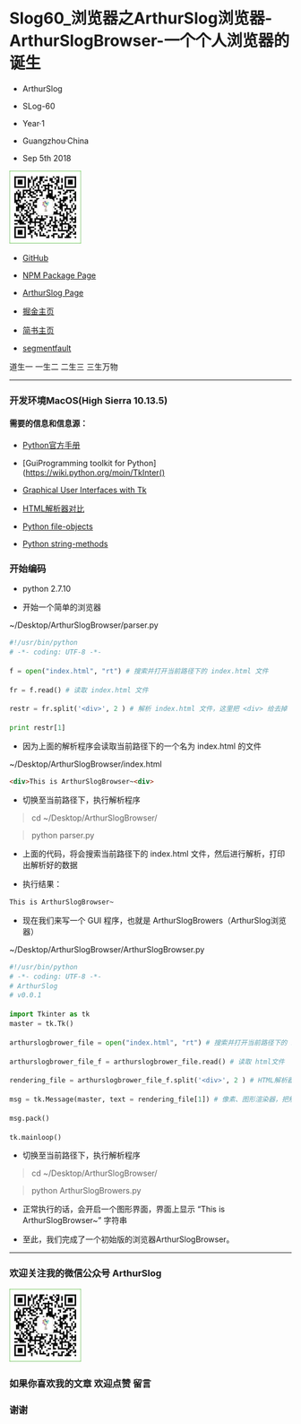 # Slog60_浏览器之ArthurSlog浏览器-ArthurSlogBrowser-一个个人浏览器的诞生

* ArthurSlog
* SLog-60
* Year·1

* Guangzhou·China
* Sep 5th 2018

![关注微信公众号“ArthurSlog”](https://github.com/BlessedChild/LogofAxu/blob/master/images/icon_128.jpg?raw=true "微信扫描二维码，关注我的公众号")

* [GitHub](https://github.com/BlessedChild/ArthurSlog)

* [NPM Package Page](https://www.npmjs.com/~arthurslog)

* [ArthurSlog Page](http://www.arthurslog.com)

* [掘金主页](https://juejin.im/user/59f2a424f265da432f305c66/posts)

* [简书主页](https://www.jianshu.com/u/b9ebe10f0534)

* [segmentfault](https://segmentfault.com/u/arthurslog/articles)

道生一 一生二 二生三 三生万物

---

### 开发环境MacOS(High Sierra 10.13.5)

#### 需要的信息和信息源：

* [Python官方手册](https://docs.python.org/2/library/index.html)

* [GuiProgramming toolkit for Python](https://wiki.python.org/moin/TkInter()

* [Graphical User Interfaces with Tk](https://docs.python.org/2/library/tk.html)

* [HTML解析器对比](https://zh.wikipedia.org/wiki/HTML%E8%A7%A3%E6%9E%90%E5%99%A8%E5%AF%B9%E6%AF%94)

* [Python file-objects](https://docs.python.org/2/library/stdtypes.html#file-objects)

* [Python string-methods](https://docs.python.org/2/library/stdtypes.html#string-methods)

### 开始编码

* python 2.7.10

* 开始一个简单的浏览器

~/Desktop/ArthurSlogBrowser/parser.py
``` py
#!/usr/bin/python
# -*- coding: UTF-8 -*-

f = open("index.html", "rt") # 搜索并打开当前路径下的 index.html 文件

fr = f.read() # 读取 index.html 文件

restr = fr.split('<div>', 2 ) # 解析 index.html 文件，这里把 <div> 给去掉

print restr[1]
```

* 因为上面的解析程序会读取当前路径下的一个名为 index.html 的文件

~/Desktop/ArthurSlogBrowser/index.html
``` html
<div>This is ArthurSlogBrowser~<div>
```

* 切换至当前路径下，执行解析程序

> cd ~/Desktop/ArthurSlogBrowser/

> python parser.py

* 上面的代码，将会搜索当前路径下的 index.html 文件，然后进行解析，打印出解析好的数据

* 执行结果： 

``` txt
This is ArthurSlogBrowser~
```

* 现在我们来写一个 GUI 程序，也就是 ArthurSlogBrowers（ArthurSlog浏览器）

~/Desktop/ArthurSlogBrowser/ArthurSlogBrowser.py
``` py
#!/usr/bin/python
# -*- coding: UTF-8 -*-
# ArthurSlog
# v0.0.1
 
import Tkinter as tk
master = tk.Tk()

arthurslogbrower_file = open("index.html", "rt") # 搜索并打开当前路径下的 index.html 文件

arthurslogbrower_file_f = arthurslogbrower_file.read() # 读取 html文件

rendering_file = arthurslogbrower_file_f.split('<div>', 2 ) # HTML解析器，解析html文件并分析数据结构, 这里把 <div> 给去掉

msg = tk.Message(master, text = rendering_file[1]) # 像素、图形渲染器，把解析好的数据显示在屏幕上

msg.pack()

tk.mainloop()
```

* 切换至当前路径下，执行解析程序

> cd ~/Desktop/ArthurSlogBrowser/

> python ArthurSlogBrowers.py

* 正常执行的话，会开启一个图形界面，界面上显示 “This is ArthurSlogBrowser~” 字符串

* 至此，我们完成了一个初始版的浏览器ArthurSlogBrowser。

---

### 欢迎关注我的微信公众号 ArthurSlog

![关注微信公众号“ArthurSlog”](https://github.com/BlessedChild/LogofAxu/blob/master/images/icon_128.jpg?raw=true "微信扫描二维码，关注我的公众号")

### 如果你喜欢我的文章 欢迎点赞 留言
### 谢谢

